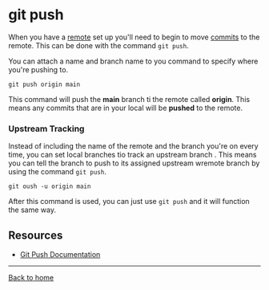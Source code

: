 # git push

When you have a [remote](./REMOTE.MD) set up you'll need to begin to move [commits](./COMMIT.md) to the remote. This can be done with the command  `git push`.

You can attach a name and branch name to you command to specify where you're pushing to.

```
git push origin main

```

This command will push the  **main** branch ti the remote called  **origin**.
This means any commits that are in your local will be **pushed** to the remote.

### Upstream Tracking

Instead of including the name of the remote and the branch you're on every time,
you can set local branches tio track an upstream branch . This means  you can tell the branch to push to its assigned upstream wremote branch by using the command `git push`.

```
git oush -u origin main
```
After this command is used, you can just use `git push` and it will function the same way.

## Resources
- [Git Push Documentation](https://git-scm.com/docs/git-push)

---
[Back to home](../README.md)
